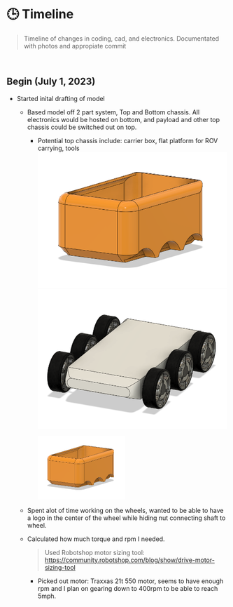 # **🕒 Timeline**

> Timeline of changes in coding, cad, and electronics. Documentated with photos and appropiate commit

<br>

## Begin (July 1, 2023)


* Started inital drafting of model
    * Based model off 2 part system, Top and Bottom chassis. All electronics would be hosted on bottom, and payload and other top chassis could be switched out on top.
        
        * Potential top chassis include: carrier box, flat platform for ROV carrying, tools     
    ![Top Chassis V1](https://github.com/charlesdengs/Deli_Bot/blob/main/Progress%20Photos%20of%20CAD%20and%20Robot/TopChassisV1.png)
    ![Nottom Chassis V1](https://github.com/charlesdengs/Deli_Bot/blob/main/Progress%20Photos%20of%20CAD%20and%20Robot/BottomChassisV1.png)

            <img src="https://github.com/charlesdengs/Deli_Bot/blob/main/Progress%20Photos%20of%20CAD%20and%20Robot/TopChassisV1.png" width="200" />

    

    
    * Spent alot of time working on the wheels, wanted to be able to have a logo in the center of the wheel while hiding nut connecting shaft to wheel.
    
    * Calculated how much torque and rpm I needed.
        > Used Robotshop motor sizing tool: https://community.robotshop.com/blog/show/drive-motor-sizing-tool
        * Picked out motor: Traxxas 21t 550 motor, seems to have enough rpm and I plan on gearing down to 400rpm to be able to reach 5mph.

        


